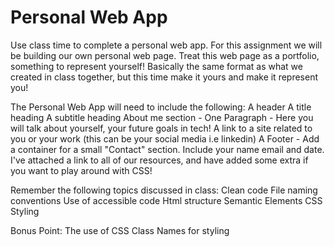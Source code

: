 # Personal Web App

Use class time to complete a personal web app. For this assignment we will be building our own personal web page. Treat this web page as a portfolio, something to represent yourself! Basically the same format as what we created in class together, but this time make it yours and make it represent you!

The Personal Web App will need to include the following:
A header
A title heading
A subtitle heading
About me section - One Paragraph - Here you will talk about yourself, your future goals in tech!
A link to a site related to you or your work (this can be your social media i.e linkedin)
A Footer - Add a container for a small "Contact" section. Include your name email and date. I've attached a link to all of our resources, and have added some extra if you want to play around with CSS!

Remember the following topics discussed in class:
Clean code
File naming conventions
Use of accessible code
Html structure
Semantic Elements
CSS Styling

Bonus Point:
The use of CSS Class Names for styling
